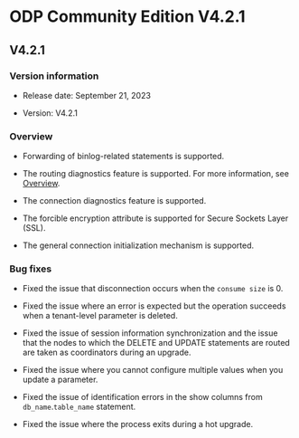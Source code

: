 # ODP Community Edition V4.2.1

## V4.2.1

### Version information

* Release date: September 21, 2023

* Version: V4.2.1

### Overview

* Forwarding of binlog-related statements is supported.

* The routing diagnostics feature is supported. For more information, see [Overview](../../../900.o-m-guide/400.routing-diagnosis/100.overview-of-routing-diagnosis.md).

* The connection diagnostics feature is supported.

* The forcible encryption attribute is supported for Secure Sockets Layer (SSL).

* The general connection initialization mechanism is supported.

### Bug fixes

* Fixed the issue that disconnection occurs when the `consume size` is 0.

* Fixed the issue where an error is expected but the operation succeeds when a tenant-level parameter is deleted.

* Fixed the issue of session information synchronization and the issue that the nodes to which the DELETE and UPDATE statements are routed are taken as coordinators during an upgrade.

* Fixed the issue where you cannot configure multiple values when you update a parameter.

* Fixed the issue of identification errors in the show columns from `db_name`.`table_name` statement.

* Fixed the issue where the process exits during a hot upgrade.
